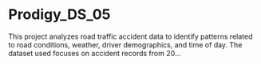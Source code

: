# Prodigy_DS_05
This project analyzes road traffic accident data to identify patterns related to road conditions, weather, driver demographics, and time of day. The dataset used focuses on accident records from 20…
